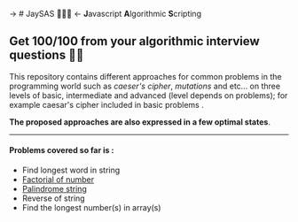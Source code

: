 -> # JaySAS 👨‍💻🔥 <-
**J**avascript **A**lgorithmic **S**cripting  
   
   
## Get 100/100 from your algorithmic interview questions 🤟😎
This repository contains different approaches for common problems in the programming world such as *caeser's cipher*, *mutations* and etc... on three levels of basic, intermediate and advanced (level depends on problems); for example caesar's cipher included in basic problems .  


**The proposed approaches are also expressed in a few optimal states**.   
   
***  
   

#### Problems covered so far is :   
* Find longest word in string
* [Factorial of number](https://en.wikipedia.org/wiki/Factorial)
* [Palindrome string](https://en.wikipedia.org/wiki/Palindrome)
* Reverse of string
* Find the longest number(s) in array(s)
